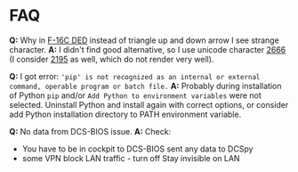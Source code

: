 # FAQ
**Q:** Why in [F-16C DED](https://i.imgur.com/Hr0kmFV.jpg) instead of triangle up and down arrow I see strange character.
**A:** I didn't find good alternative, so I use unicode character [2666](https://www.fileformat.info/info/unicode/char/2195/index.htm) (I consider [2195](https://www.fileformat.info/info/unicode/char/2195/index.htm) as well, which do not render very well).

**Q:** I got error: `'pip' is not recognized as an internal or external command, operable program or batch file.`
**A:** Probably during installation of Python `pip` and/or `Add Python to environment variables` were not selected. Uninstall Python and install again with correct options, or consider add Python installation directory to PATH environment variable.

**Q:** No data from DCS-BIOS issue.
**A:** Check:
   * You have to be in cockpit to DCS-BIOS sent any data to DCSpy
   * some VPN block LAN traffic - turn off Stay invisible on LAN
